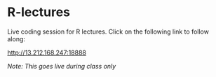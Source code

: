 # R-lectures

Live coding session for R lectures. Click on the following link to follow along:

http://13.212.168.247:18888

*Note: This goes live during class only*